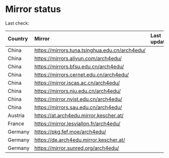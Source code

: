 <script src="./time.js"></script>
# Mirror status
Last check: <script type="text/javascript">localize(1713557907.021071);</script>

|Country|Mirror|Last update|
|:------|:-----|:----------|
|China|https://mirrors.tuna.tsinghua.edu.cn/arch4edu/|<script type="text/javascript">localize(1713508256);</script>|
|China|https://mirrors.aliyun.com/arch4edu/|<script type="text/javascript">localize(1713508256);</script>|
|China|https://mirrors.bfsu.edu.cn/arch4edu/|<script type="text/javascript">localize(1713508256);</script>|
|China|https://mirrors.cernet.edu.cn/arch4edu/|<script type="text/javascript">localize(1713508256);</script>|
|China|https://mirror.iscas.ac.cn/arch4edu/|<script type="text/javascript">localize(1713508256);</script>|
|China|https://mirrors.nju.edu.cn/arch4edu/|<script type="text/javascript">localize(1713465306);</script>|
|China|https://mirror.nyist.edu.cn/arch4edu/|<script type="text/javascript">localize(1713508256);</script>|
|China|https://mirrors.sau.edu.cn/arch4edu/|<script type="text/javascript">localize(1713508256);</script>|
|Austria|https://at.arch4edu.mirror.kescher.at/|<script type="text/javascript">localize(1713508256);</script>|
|France|https://mirror.lesviallon.fr/arch4edu/|<script type="text/javascript">localize(1713508256);</script>|
|Germany|https://pkg.fef.moe/arch4edu/|<script type="text/javascript">localize(1713508256);</script>|
|Germany|https://de.arch4edu.mirror.kescher.at/|<script type="text/javascript">localize(1713508256);</script>|
|Germany|https://mirror.sunred.org/arch4edu/|<script type="text/javascript">localize(1713508256);</script>|

<script src="./tablefilter/tablefilter.js"></script>
<script src="./table.js"></script>